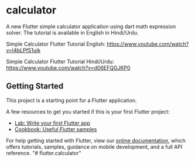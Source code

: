 # calculator

A new Flutter simple calculator application using dart math expression solver. The tutorial is available in English in Hindi/Urdu.

Simple Calculator Flutter Tutorial English: 
https://www.youtube.com/watch?v=l4bLPfS1uik

Simple Calculator Flutter Tutorial Hindi/Urdu:
https://www.youtube.com/watch?v=d06EFQGJKP0


## Getting Started

This project is a starting point for a Flutter application.

A few resources to get you started if this is your first Flutter project:

- [Lab: Write your first Flutter app](https://flutter.dev/docs/get-started/codelab)
- [Cookbook: Useful Flutter samples](https://flutter.dev/docs/cookbook)

For help getting started with Flutter, view our
[online documentation](https://flutter.dev/docs), which offers tutorials,
samples, guidance on mobile development, and a full API reference.
"# flutter.calculator" 
